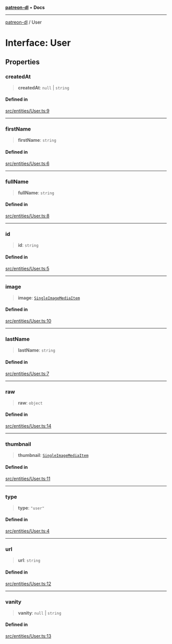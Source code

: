[**patreon-dl**](../README.md) • **Docs**

***

[patreon-dl](../README.md) / User

# Interface: User

## Properties

### createdAt

> **createdAt**: `null` \| `string`

#### Defined in

[src/entities/User.ts:9](https://github.com/patrickkfkan/patreon-dl/blob/7168e7165dfd3021aec234ee0e8458b1a8040c70/src/entities/User.ts#L9)

***

### firstName

> **firstName**: `string`

#### Defined in

[src/entities/User.ts:6](https://github.com/patrickkfkan/patreon-dl/blob/7168e7165dfd3021aec234ee0e8458b1a8040c70/src/entities/User.ts#L6)

***

### fullName

> **fullName**: `string`

#### Defined in

[src/entities/User.ts:8](https://github.com/patrickkfkan/patreon-dl/blob/7168e7165dfd3021aec234ee0e8458b1a8040c70/src/entities/User.ts#L8)

***

### id

> **id**: `string`

#### Defined in

[src/entities/User.ts:5](https://github.com/patrickkfkan/patreon-dl/blob/7168e7165dfd3021aec234ee0e8458b1a8040c70/src/entities/User.ts#L5)

***

### image

> **image**: [`SingleImageMediaItem`](SingleImageMediaItem.md)

#### Defined in

[src/entities/User.ts:10](https://github.com/patrickkfkan/patreon-dl/blob/7168e7165dfd3021aec234ee0e8458b1a8040c70/src/entities/User.ts#L10)

***

### lastName

> **lastName**: `string`

#### Defined in

[src/entities/User.ts:7](https://github.com/patrickkfkan/patreon-dl/blob/7168e7165dfd3021aec234ee0e8458b1a8040c70/src/entities/User.ts#L7)

***

### raw

> **raw**: `object`

#### Defined in

[src/entities/User.ts:14](https://github.com/patrickkfkan/patreon-dl/blob/7168e7165dfd3021aec234ee0e8458b1a8040c70/src/entities/User.ts#L14)

***

### thumbnail

> **thumbnail**: [`SingleImageMediaItem`](SingleImageMediaItem.md)

#### Defined in

[src/entities/User.ts:11](https://github.com/patrickkfkan/patreon-dl/blob/7168e7165dfd3021aec234ee0e8458b1a8040c70/src/entities/User.ts#L11)

***

### type

> **type**: `"user"`

#### Defined in

[src/entities/User.ts:4](https://github.com/patrickkfkan/patreon-dl/blob/7168e7165dfd3021aec234ee0e8458b1a8040c70/src/entities/User.ts#L4)

***

### url

> **url**: `string`

#### Defined in

[src/entities/User.ts:12](https://github.com/patrickkfkan/patreon-dl/blob/7168e7165dfd3021aec234ee0e8458b1a8040c70/src/entities/User.ts#L12)

***

### vanity

> **vanity**: `null` \| `string`

#### Defined in

[src/entities/User.ts:13](https://github.com/patrickkfkan/patreon-dl/blob/7168e7165dfd3021aec234ee0e8458b1a8040c70/src/entities/User.ts#L13)
